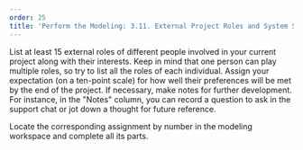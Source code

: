 ```yaml
---
order: 25
title: 'Perform the Modeling: 3.11. External Project Roles and System Success'
---
```


List at least 15 external roles of different people involved in your current project along with their interests. Keep in mind that one person can play multiple roles, so try to list all the roles of each individual. Assign your expectation (on a ten-point scale) for how well their preferences will be met by the end of the project. If necessary, make notes for further development. For instance, in the "Notes" column, you can record a question to ask in the support chat or jot down a thought for future reference.

Locate the corresponding assignment by number in the modeling workspace and complete all its parts.